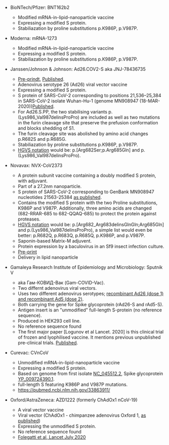 
* BioNTech/Pfizer: BNT162b2
	- Modified mRNA-in-lipid-nanoparticle vaccine
	- Expressing a modified S protein.
	- Stabiliazation by proline substitutions p.K986P, p.V987P.

* Moderna: mRNA-1273
	- Modified mRNA-in-lipid-nanoparticle vaccine
	- Expressing a modified S protein.
	- Stabiliazation by proline substitutions p.K986P, p.V987P.

* Janssen/Johnson & Johnson: Ad26.COV2-S aka JNJ-78436735
	- [Pre-prindt](https://www.biorxiv.org/content/10.1101/2020.07.30.227470v1), [Published](https://www.nature.com/articles/s41541-020-00243-x).
	- Adenovirus serotype 26 (Ad26) viral vector vaccine
	- Expressing a modified S protein.
	- S protein of SARS-CoV-2 corresponding to positions 21,536–25,384 in SARS-CoV-2 isolate Wuhan-Hu-1 (genome MN908947 (18-MAR-2020))[Published](https://www.nature.com/articles/s41541-020-00243-x).
	- For Ad26.S.PP, the two stabilising variants p.(Lys986_Val987delinsProPro) are included as well as two mutations in the furin cleavage site that preserve the prefusion conformation and blocks shedding of S1.  
	- The furin cleavage site was abolished by amino acid changes p.R682S and p.R685G.
	- Stabiliazation by proline substitutions p.K986P, p.V987P.
	- [HGVS notation](https://varnomen.hgvs.org/recommendations/protein/variant/delins/) would be: p.[Arg682Ser;p.Arg685Gln] and p.(Lys986_Val987delinsProPro).

* Novavax: NVX-CoV2373
	- A protein subunit vaccine containing a doubly modified S protein, with adjuvant.
	- Part of a 27.2nm nanoparticle. 
	- S protein of SARS-CoV-2 corresponding to GenBank MN908947 nucleotides 21563-25384 [as published](https://www.ncbi.nlm.nih.gov/pmc/articles/PMC7584426/).
	- Contains the modified S protein with the two Proline substitutions, K986P and V987P. Additionally, three amino acids are changed (682-RRAR-685 to 682-QQAQ-685) to protect the protein against proteases.
	- [HGVS notation](https://varnomen.hgvs.org/recommendations/protein/variant/delins/) would be: p.[Arg682_Arg683delinsGlnGln;Arg685Gln] and p.(Lys986_Val987delinsProPro),
a simple list would even be better: p.R682Q, p.R683Q, p.R685Q, p.K986P, and p.V987P.
	- Saponin-based Matrix-M adjuvent.
	- Protein expression by a baculovirus in an Sf9 insect infection culture.
	- [Pre-print](https://www.biorxiv.org/content/10.1101/2020.06.29.178509v1.full.pdf)
	- Delivery in lipid nanoparticle

* Gamaleya Research Institute of Epidemiology and Microbiology: Sputnik V 
	- aka Гам-КОВИД-Вак (Gam-COVID-Vac).
	- Two differnt adenovirus viral vectors.
	- Uses two different adenovirus serotypes; [recombinant Ad26 (dose 1) and recombinant Ad5 (dose 2)](https://sputnikvaccine.com/about-vaccine/).
	- Both carrying the gene for Spike glycoprotein (rAd26-S and rAd5-S).
	- Antigen insert is an "unmodified" full-length S-protein (no reference sequence).
	- Produced in HEK293 cell line.
	- No reference sequence found
	- The first major paper [Logunov et al Lancet. 2020] is this clinical trial of frozen and lyophilised vaccine. It mentions previous unpublished pre-clinical trials. [Published](https://www.ncbi.nlm.nih.gov/pmc/articles/PMC7471804/).

* Curevac: CVnCoV
	- Unmodified mRNA-in-lipid-nanoparticle vaccine
	- Expressing a modified S protein.
	- Based on genome from first isolate [NC\_045512.2](https://www.ncbi.nlm.nih.gov/nuccore/NC_045512.2), Spike glycoprotein [YP\_009724390.1](https://www.ncbi.nlm.nih.gov/protein/YP_009724390.1).
	- full-length S featuring K986P and V987P mutations.
	- <https://pubmed.ncbi.nlm.nih.gov/33863911/>

* Oxford/AstraZeneca: AZD1222 (formerly ChAdOx1 nCoV-19)
	- A viral vector vaccine 
	- Viral vector (ChAdOx1 - chimpanzee adenovirus Oxford 1, [as published](https://pubmed.ncbi.nlm.nih.gov/22808149/))
	- Expressing the unmodified S protein.
	- No reference sequence found
	- [Folegatti et al, Lancet July 2020](http://www.thelancet.com/retrieve/pii/S0140673620316044)



